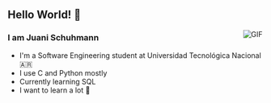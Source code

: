 ## Hello World! 👋

<img align="right" alt="GIF" src="https://imgur.com/gZNG8wn.gif"/>

### I am Juani Schuhmann
- I'm a Software Engineering student at Universidad Tecnológica Nacional :argentina:
- I use C and Python mostly
- Currently learning SQL
- I want to learn a lot 💪


